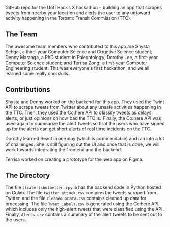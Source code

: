 GitHub repo for the UofTHacks X hackathon - building an app that scrapes tweets from nearby your location and alerts the user to any untoward activity happening in the Toronto Transit Commission (TTC).

## The Team
The awesome team members who contributed to this app are Shysta Sehgal, a third-year Computer Science and Cogntive Science student; Denny Maranga, a PhD student in Paleontology; Dorothy Lee, a first-year Computer Science student; and Terrisa Zong, a first-year Computer Engineering student. This was everyone's first hackathon, and we all learned some really cool skills.

## Contributions
Shysta and Denny worked on the backend for this app. They used the Twint API to scrape tweets from Twitter about any unsafe activities happening in the TTC. Then, they used the Co:here API to classify tweets as delays, alerts, or just opinions on how bad the TTC is. Finally, the Co:here API was used again to summarize the alert tweets so that the users who have signed up for the alerts can get short alerts of real time incidents on the TTC. 

Dorothy learned React in one day (which is commendable) and ran into a lot of challenges. She is still figuring out the UI and once that is done, we will work towards integrating the frontend and the backend.

Terrisa worked on creating a prototype for the web app on Figma. 

## The Directory
The file ```ttcalertsbutbetter.ipynb``` has the backend code in Python hosted on Colab. The file ```twitter_attack.csv``` contains the tweets scraped from Twitter, and the file ```cleanedupdata.csv``` contains cleaned up data for processing. The file ```Tweet_Labels.csv``` is generated using the Co:here API, which includes only the high-alert tweets that were classified using the API. Finally, ```Alerts.csv``` contains a summary of the alert tweets to be sent out to the users. 
